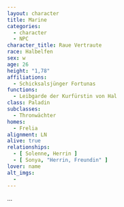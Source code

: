 ```yaml
---
layout: character
title: Marine
categories:
  - character
  - NPC
character_title: Raue Vertraute
race: Halbelfen
sex: w
age: 26
height: "1,78"
affiliations:
  - Schicksalsjünger Fortunas
functions:
  - Leibgarde der Kurfürstin von Hal
class: Paladin
subclasses:
  - Thronwächter
homes:
  - Frelia
alignment: LN
alive: true
relationships:
  - [ Solenne, Herrin ]
  - [ Sonya, "Herrin, Freundin" ]
lover: name
alt_imgs:
  - 
---
```


...